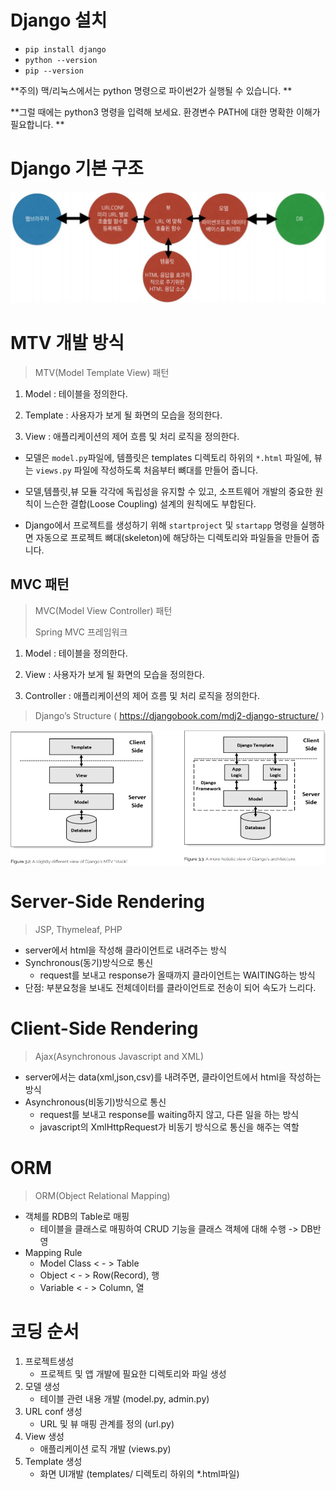 # Django 설치

- `pip install django` 
- `python --version`
- `pip --version`

**주의) 맥/리눅스에서는 python 명령으로 파이썬2가 실행될 수 있습니다. **

**그럴 때에는 python3 명령을 입력해 보세요. 환경변수 PATH에 대한 명확한 이해가 필요합니다. **



# Django 기본 구조

![캡처](Django_Intro.assets/캡처.PNG)



# MTV 개발 방식

> MTV(Model Template View) 패턴 

1) Model : 테이블을 정의한다. 

2) Template : 사용자가 보게 될 화면의 모습을 정의한다. 

3) View : 애플리케이션의 제어 흐름 및 처리 로직을 정의한다. 

- 모델은 `model.py`파일에, 템플릿은 templates 디렉토리 하위의 `*.html` 파일에, 뷰는 `views.py` 파일에 작성하도록 처음부터 뼈대를 만들어 줍니다.

- 모델,템플릿,뷰 모듈 각각에 독립성을 유지할 수 있고, 소프트웨어 개발의 중요한 원칙이 느슨한 결합(Loose Coupling) 설계의 원칙에도 부합된다. 

- Django에서 프로젝트를 생성하기 위해 `startproject` 및 `startapp` 명령을 실행하면 자동으로 프로젝트 뼈대(skeleton)에 해당하는 디렉토리와 파일들을 만들어 줍니다.

  

##  MVC 패턴

> MVC(Model View Controller) 패턴
>
> Spring MVC 프레임워크

1) Model : 테이블을 정의한다. 

2) View : 사용자가 보게 될 화면의 모습을 정의한다. 

3) Controller : 애플리케이션의 제어 흐름 및 처리 로직을 정의한다.



> Django’s Structure ( https://djangobook.com/mdj2-django-structure/ )

![캡처](Django_Intro.assets/캡처-1610417061697.PNG)



# Server-Side Rendering

> JSP, Thymeleaf, PHP

- server에서 html을 작성해 클라이언트로 내려주는 방식
 - Synchronous(동기)방식으로 통신 
   - request를 보내고 response가 올때까지 클라이언트는 WAITING하는 방식
 - 단점: 부분요청을 보내도 전체데이터를 클라이언트로 전송이 되어 속도가 느리다.



# Client-Side Rendering

> Ajax(Asynchronous Javascript and XML)

- server에서는 data(xml,json,csv)를 내려주면, 클라이언트에서 html을 작성하는 방식
 - Asynchronous(비동기)방식으로 통신
   - request를 보내고 response를 waiting하지 않고, 다른 일을 하는 방식
   - javascript의 XmlHttpRequest가 비동기 방식으로 통신을 해주는 역할



# ORM

> ORM(Object Relational Mapping)

- 객체를 RDB의 Table로 매핑
  - 테이블을 클래스로 매핑하여 CRUD 기능을 클래스 객체에 대해 수행 -> DB반영
- Mapping Rule
  - Model Class < - > Table
  - Object < - > Row(Record), 행
  - Variable < - > Column, 열



# 코딩 순서

1. 프로젝트생성
   - 프로젝트 및 앱 개발에 필요한 디렉토리와 파일 생성
2. 모델 생성
   - 테이블 관련 내용 개발 (model.py, admin.py)
3. URL conf 생성
   - URL 및 뷰 매핑 관계를 정의 (url.py)
4. View 생성
   - 애플리케이션 로직 개발 (views.py)
5. Template 생성
   - 화면 UI개발 (templates/ 디렉토리 하위의 *.html파일)